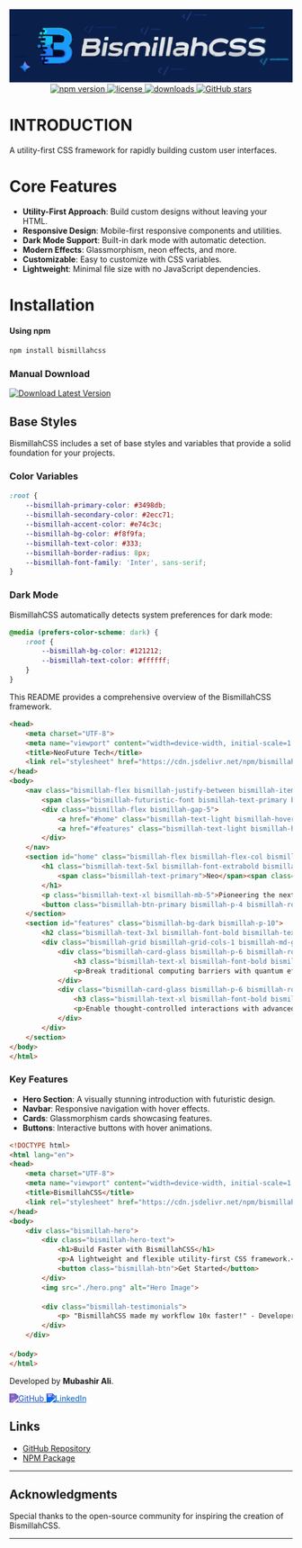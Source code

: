 
<a href="https://www.npmjs.com/package/bismillahcss">
    <img src="docs/bismillah.svg" alt="npm version">
</a>

<div align="center">
  <a href="https://www.npmjs.com/package/bismillahcss">
    <img src="https://img.shields.io/npm/v/bismillahcss.svg" alt="npm version">
  </a>
  <a href="https://github.com/BismillahCSS/bismillahcss-framework/blob/main/LICENSE">
    <img src="https://img.shields.io/npm/l/bismillahcss.svg" alt="license">
  </a>
  <a href="https://www.npmjs.com/package/bismillahcss">
    <img src="https://img.shields.io/npm/dt/bismillahcss.svg" alt="downloads">
  </a>
  <a href="https://github.com/BismillahCSS/.github/tree/main/profile">
    <img src="https://img.shields.io/github/stars/BismillahCSS/bismillahcss-framework.svg?style=social" alt="GitHub stars">
  </a>
</div>



<h1>INTRODUCTION</h1>

<p align="left">
  A utility-first CSS framework for rapidly building custom user interfaces.
</p>



#  Core Features

- **Utility-First Approach**: Build custom designs without leaving your HTML.
- **Responsive Design**: Mobile-first responsive components and utilities.
- **Dark Mode Support**: Built-in dark mode with automatic detection.
- **Modern Effects**: Glassmorphism, neon effects, and more.
- **Customizable**: Easy to customize with CSS variables.
- **Lightweight**: Minimal file size with no JavaScript dependencies.


# Installation
#### Using npm
```bash
npm install bismillahcss
```

### Manual Download
[![Download Latest Version](https://img.shields.io/npm/v/bismillahcss.svg)](https://www.npmjs.com/package/bismillahcss)


## Base Styles

BismillahCSS includes a set of base styles and variables that provide a solid foundation for your projects.

### Color Variables
```css
:root {
    --bismillah-primary-color: #3498db;
    --bismillah-secondary-color: #2ecc71;
    --bismillah-accent-color: #e74c3c;
    --bismillah-bg-color: #f8f9fa;
    --bismillah-text-color: #333;
    --bismillah-border-radius: 8px;
    --bismillah-font-family: 'Inter', sans-serif;
}
```

### Dark Mode
BismillahCSS automatically detects system preferences for dark mode:
```css
@media (prefers-color-scheme: dark) {
    :root {
        --bismillah-bg-color: #121212;
        --bismillah-text-color: #ffffff;
    }
}
```


This README provides a comprehensive overview of the BismillahCSS framework.

```html
<head>
    <meta charset="UTF-8">
    <meta name="viewport" content="width=device-width, initial-scale=1.0">
    <title>NeoFuture Tech</title>
    <link rel="stylesheet" href="https://cdn.jsdelivr.net/npm/bismillahcss/dist/bismillah.min.css">
</head>
<body>
    <nav class="bismillah-flex bismillah-justify-between bismillah-items-center bismillah-p-4 bismillah-shadow-lg bismillah-bg-dark">
        <span class="bismillah-futuristic-font bismillah-text-primary bismillah-text-2xl">NeoFuture</span>
        <div class="bismillah-flex bismillah-gap-5">
            <a href="#home" class="bismillah-text-light bismillah-hover-text-primary">Home</a>
            <a href="#features" class="bismillah-text-light bismillah-hover-text-primary">Features</a>
        </div>
    </nav>
    <section id="home" class="bismillah-flex bismillah-flex-col bismillah-justify-center bismillah-items-center bismillah-p-10 bismillah-min-h-screen hero-bg">
        <h1 class="bismillah-text-5xl bismillah-font-extrabold bismillah-futuristic-font">
            <span class="bismillah-text-primary">Neo</span><span class="bismillah-text-accent">Future</span>
        </h1>
        <p class="bismillah-text-xl bismillah-mb-5">Pioneering the next generation of digital experiences.</p>
        <button class="bismillah-btn-primary bismillah-p-4 bismillah-rounded">Explore Now</button>
    </section>
    <section id="features" class="bismillah-bg-dark bismillah-p-10">
        <h2 class="bismillah-text-3xl bismillah-font-bold bismillah-text-center bismillah-futuristic-font bismillah-text-primary">Revolutionary Features</h2>
        <div class="bismillah-grid bismillah-grid-cols-1 bismillah-md-grid-2 bismillah-lg-grid-3 bismillah-gap-8">
            <div class="bismillah-card-glass bismillah-p-6 bismillah-rounded-lg">
                <h3 class="bismillah-text-xl bismillah-font-bold bismillah-futuristic-font">Quantum Processing</h3>
                <p>Break traditional computing barriers with quantum efficiency.</p>
            </div>
            <div class="bismillah-card-glass bismillah-p-6 bismillah-rounded-lg">
                <h3 class="bismillah-text-xl bismillah-font-bold bismillah-futuristic-font">Neural Interface</h3>
                <p>Enable thought-controlled interactions with advanced neural systems.</p>
            </div>
        </div>
    </section>
</body>
</html>
```

### Key Features
- **Hero Section**: A visually stunning introduction with futuristic design.
- **Navbar**: Responsive navigation with hover effects.
- **Cards**: Glassmorphism cards showcasing features.
- **Buttons**: Interactive buttons with hover animations.


```html
<!DOCTYPE html>
<html lang="en">
<head>
    <meta charset="UTF-8">
    <meta name="viewport" content="width=device-width, initial-scale=1.0">
    <title>BismillahCSS</title>
    <link rel="stylesheet" href="https://cdn.jsdelivr.net/npm/bismillahcss/dist/bismillah.min.css">
</head>
<body>
    <div class="bismillah-hero">
        <div class="bismillah-hero-text">
            <h1>Build Faster with BismillahCSS</h1>
            <p>A lightweight and flexible utility-first CSS framework.</p>
            <button class="bismillah-btn">Get Started</button>
        </div>
        <img src="./hero.png" alt="Hero Image">
        
        <div class="bismillah-testimonials">
            <p> "BismillahCSS made my workflow 10x faster!" - Developer</p>
        </div>
    </div>
    
</body>
</html>
```


Developed by **Mubashir Ali**.  

<p >
<a href="https://github.com/mubashir1837" target="_blank">
    <img src="https://cdn.jsdelivr.net/npm/simple-icons@v9/icons/github.svg" 
         alt="GitHub" width="50" height="50"
         style="filter: invert(20%) sepia(85%) saturate(5000%) hue-rotate(220deg) brightness(80%) contrast(90%);">
</a>
<a href="https://www.linkedin.com/in/mubashirali3/" target="_blank">
    <img src="https://cdn.jsdelivr.net/npm/simple-icons@v9/icons/linkedin.svg" alt="LinkedIn" width="40" height="50" style="filter: invert(16%) sepia(97%) saturate(7482%) hue-rotate(204deg) brightness(94%) contrast(97%);">
</a>
</p>



## Links

- [GitHub Repository](https://github.com/BismillahCSS/)
- [NPM Package](https://www.npmjs.com/package/bismillahcss)

---

## Acknowledgments

Special thanks to the open-source community for inspiring the creation of BismillahCSS.

---
